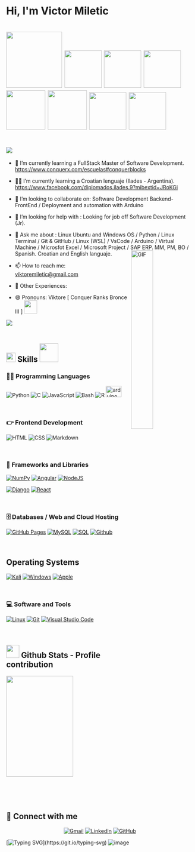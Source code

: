 
<h1 align="down">Hi, I'm Victor Miletic<h1 align="left"><img src="https://media.giphy.com/media/WFZvB7VIXBgiz3oDXE/giphy.gif" width="150" height="150" frameBorder="0" class="giphy-embed" allowFullScreen>
<img src="https://i.giphy.com/media/LMt9638dO8dftAjtco/200.webp" width="100">
<img src="https://i.giphy.com/media/IdyAQJVN2kVPNUrojM/200.webp" width="100">
<img src="https://i.giphy.com/media/KzJkzjggfGN5Py6nkT/200.webp" width="100">
<img src=https://media3.giphy.com/media/XAxylRMCdpbEWUAvr8/giphy.gif width="105">
<img src=https://media4.giphy.com/media/fsEaZldNC8A1PJ3mwp/giphy.gif width="105">
<img src="https://media3.giphy.com/media/ln7z2eWriiQAllfVcn/200w.webp" width="100">
<img src="https://i.giphy.com/media/eNAsjO55tPbgaor7ma/200w.webp" width="100">

<h1 align="down"><a href="https://github.com/DenverCoder1/readme-typing-svg"><img src="https://readme-typing-svg.herokuapp.com?font=Time+New+Roman&color=cyan&size=25&left=true&vleft=true&width=800&height=35&lines=Hi!+I'm+Victor+Miletic...;Victor+Miletic+is+a+Information+Systems+Engineering...;Full-Stack+Student+at+ConquerBlocks;Full-Stack+Developer+(JR)...;A+passionate+aspiring+Full-Stack+developer;Aspiring+Information+Security+Systems+Expert...;Self+taught+Arduino....;Croatian+English+and+others+language+student....;Active+Learner+and+Researcher....;A+technology+blockchain+and+Cripto+enthusiast...;Love+to+learn+new+stuffs..."></a>
 </h1>
 

- :school: I’m currently learning a FullStack Master of Software Development. https://www.conquerx.com/escuelas#conquerblocks
- :student: I’m currently learning a Croatian lenguaje (Ilades - Argentina). <html><head><meta http-equiv="Content-Type" content="text/html; charset=UTF-8"/></head><body><a href="https://www.facebook.com/diplomados.ilades.9?mibextid=JRoKGi">https://www.facebook.com/diplomados.ilades.9?mibextid=JRoKGi</a></body></html>

- 👯 I’m looking to collaborate on: Software Development Backend-FrontEnd / Deployment and automation with Arduino
- 🤔 I’m looking for help with : Looking for job off  Software Development (Jr).
- 💬 Ask me about : Linux Ubuntu and Windows OS / Python / Linux Terminal / Git & GitHub / Linux (WSL) / VsCode / Arduino / Virtual Machine / Microsfot Excel / Microsoft Project / SAP ERP. MM, PM, BO / Spanish. Croatian and English languaje.
<img align="right" alt="GIF" src="https://github.com/abhisheknaiidu/abhisheknaiidu/blob/master/code.gif?raw=true" width="35%" /> <p width="35%">
- 📫 How to reach me: viktoremiletic@gmail.com
- 🔭 Other Experiences: 
- 😄 Pronouns: Viktore  [ Conquer Ranks Bronce III ] </b><img src="https://media.giphy.com/media/hvRJCLFzcasrR4ia7z/giphy.gif" width="35">
 
<img src="https://user-images.githubusercontent.com/73097560/115834477-dbab4500-a447-11eb-908a-139a6edaec5c.gif"><br><br>

## <img src="https://media2.giphy.com/media/QssGEmpkyEOhBCb7e1/giphy.gif?cid=ecf05e47a0n3gi1bfqntqmob8g9aid1oyj2wr3ds3mg700bl&rid=giphy.gif" width ="25"> <b> Skills</b> <picture><img src = "https://github.com/7oSkaaa/7oSkaaa/blob/main/Images/about_me.gif?raw=true" width = 50px></picture>
  
### 👨‍💻 Programming Languages
<p>
    <img alt="Python" src="https://img.shields.io/badge/Python%20-%2314354C.svg?logo=python&logoColor=white"/>
    <img alt="C" src="https://img.shields.io/badge/C%20-%232370ED.svg?logo=c&logoColor=white"/>
    <img alt="JavaScript" src="https://img.shields.io/badge/JavaScript%20-%23F7DF1E.svg?logo=javascript&logoColor=black"/>
    <img alt="Bash" src="https://img.shields.io/badge/-Bash-4EAA25?style=flat-square&logo=gnu-bash&logoColor=white" />
    <img alt="R" src="https://img.shields.io/badge/-R-276DC3?style=flat-square&logo=r&logoColor=white"/>
    <img height="30" width="42" alt="arduino logo" src="https://cdn.jsdelivr.net/gh/devicons/devicon/icons/arduino/arduino-original.svg"/>
<p>
<br>

### 👉 Frontend Development
<p> 
    <img alt="HTML" src="https://img.shields.io/badge/HTML5%20-%23E34F26.svg?logo=html5&logoColor=white">
    <img alt="CSS" src="https://img.shields.io/badge/CSS%20-%231572B6.svg?logo=css3&logoColor=white">
    <img alt="Markdown" src="https://img.shields.io/badge/Markdown-%23000000.svg?logo=markdown&logoColor=white">
  
</p>
<br>

### 🧰 Frameworks and Libraries
<p>
    <a href="https://github.com/Bouaskaoun"><img alt="NumPy" src="https://img.shields.io/badge/Numpy%20-%23013243.svg?logo=numpy&logoColor=white"></a>
    <a href="https://github.com/Bouaskaoun"><img alt="Angular" src="https://img.shields.io/badge/Angular%20-%23D00000.svg?logo=Angular&logoColor=white"></a>
    <a href="https://github.com/search?q=user%3ADenverCoder1+is%3Arepo+language%3Ajavascript"><img alt="NodeJS" src="https://img.shields.io/badge/Node.js%20-%2343853D.svg?logo=node.js&logoColor=white"></a>
   
  <a href="#"><img alt="Django" src="https://img.shields.io/badge/Django-092E20?style=for-the-badge&logo=django&logoColor=white"></a>
  <a href="#"><img alt="React" src="https://img.shields.io/badge/React-20232A?style=for-the-badge&logo=react&logoColor=61DAFB"></a>
   
</p>
<br>

### 🗄️ Databases / Web and Cloud Hosting
<p>
    <a href="https://github.com/Bouaskaoun"><img alt="GitHub Pages" src="https://img.shields.io/badge/GitHub%20Pages-%23327FC7.svg?logo=github&logoColor=white"></a>
    <a href="https://www.mysql.com/"><img alt="MySQL" src="https://img.shields.io/badge/MySQL-%2300f.svg?style=flat&llogo=mysql&logoColor=white"></a>
    <a href="https://github.com/search?q=user%3ADenverCoder1+is%3Arepo+language%3Asql"><img alt="SQL" src="https://img.shields.io/badge/SQL%20-%23025E8C.svg?logo=amazon-dynamodb&logoColor=white"></a>
    <a href="https://github.com/FedericoComoglio" target="_blank"><img alt="Github" src="https://img.shields.io/badge/GitHub-%2312100E.svg?&style=flat-square&logo=Github&logoColor=white" /></a> 
   
</p>
<br>

## Operating Systems
<p>
	<a href="#"><img alt="Kali" src="https://img.shields.io/badge/Kali_Linux-557C94?logo=kali-linux&logoColor=white"></a>
	<a href="#"><img alt="Windows" src="https://img.shields.io/badge/Windows-0078D6?logo=windows&logoColor=white"></a>
	<a href="#"><img alt="Apple" src="https://img.shields.io/badge/mac%20os-000000?logo=apple&logoColor=white"></a>
<p>  
<br>
  
### 💻 Software and Tools
<p>
    <a href="#"><img alt="Linux" src="https://img.shields.io/badge/Linux-FCC624?style=flat&logo=linux&logoColor=black"></a>
    <a href="https://github.com/Bouaskaoun"><img alt="Git" src="https://img.shields.io/badge/Git%20-%23F05033.svg?logo=git&logoColor=white"></a>
    <a href="https://github.com/Bouaskaoun"><img alt="Visual Studio Code" src="https://img.shields.io/badge/Visual%20Studio%20Code-0078d7.svg?logo=visual-studio-code&logoColor=white"></a>
  
</p>
</br>

## <img src="https://media.giphy.com/media/iY8CRBdQXODJSCERIr/giphy.gif" width="35"><b> Github Stats - Profile contribution</b>

<p align="left">
  <img align="center" src="https://media.giphy.com/media/l3fQsvbfwo3rJcmwo/giphy.gif" height="270px" width="180px">
</p></div>
<br>

<br>
<br>

## 🤝 Connect with me
<p align="center">
	<a href="mailto:bouaskaoun.mohammed@gmail.com"><img img src="https://img.shields.io/badge/gmail-%23EA4335.svg?style=plastic&logo=gmail&logoColor=white" alt="Gmail"/></a>
	<a href="https://www.linkedin.com/in/bouaskaoun/"><img src="https://img.shields.io/badge/linkedin-%230A66C2.svg?style=plastic&logo=linkedin&logoColor=white" alt="LinkedIn"/></a>
	<a href="https://github.com/Bouaskaoun"><img src="https://img.shields.io/badge/github-%23181717.svg?style=plastic&logo=github&logoColor=white" alt="GitHub"/></a>
</p>

  [![Typing SVG](https://readme-typing-svg.herokuapp.com?font=Ubuntu&color=%230EAA20&vCenter=true&lines=Thanks+for+visiting!+You're+welcome!)](https://git.io/typing-svg)
  ![image](https://github.com/user-attachments/assets/b2e8550b-5f63-4306-abd1-7bda40e540b2)                                                
